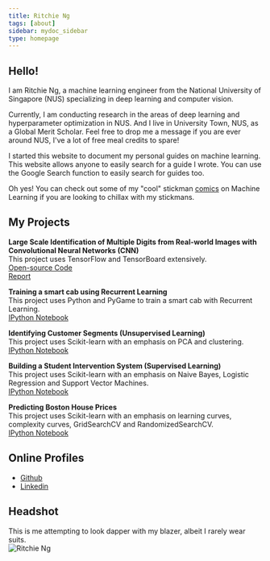 ```yaml
---
title: Ritchie Ng
tags: [about]
sidebar: mydoc_sidebar
type: homepage
---
```

## Hello! 

I am Ritchie Ng, a machine learning engineer from the National University of Singapore (NUS) specializing in deep learning and computer vision. 

Currently, I am conducting research in the areas of deep learning and hyperparameter optimization in NUS. And I live in University Town, NUS, as a Global Merit Scholar. Feel free to drop me a message if you are ever around NUS, I've a lot of free meal credits to spare! 

I started this website to document my personal guides on machine learning. This website allows anyone to easily search for a guide I wrote. You can use the Google Search function to easily search for guides too. 

Oh yes! You can check out some of my "cool" stickman [comics](http://www.ritchieng.com/tag_comic_series/) on Machine Learning if you are looking to chillax with my stickmans.

## My Projects

**Large Scale Identification of Multiple Digits from Real-world Images with Convolutional Neural Networks (CNN)**
<br />This project uses TensorFlow and TensorBoard extensively. 
<br />[Open-source Code](https://github.com/ritchieng/NumNum)
<br />[Report](https://github.com/ritchieng/NumNum/blob/master/NumNum/report/report.pdf)

**Training a smart cab using Recurrent Learning**
<br />This project uses Python and PyGame to train a smart cab with Recurrent Learning.
<br />[IPython Notebook](http://www.ritchieng.com/machine-learning-proj-smart-cab/)

**Identifying Customer Segments (Unsupervised Learning)**
<br />This project uses Scikit-learn with an emphasis on PCA and clustering.
<br />[IPython Notebook](http://www.ritchieng.com/machine-learning-project-customer-segments/)

**Building a Student Intervention System (Supervised Learning)**
<br />This project uses Scikit-learn with an emphasis on Naive Bayes, Logistic Regression and Support Vector Machines.
<br />[IPython Notebook](http://www.ritchieng.com/machine-learning-project-student-intervention/)

**Predicting Boston House Prices** 
<br />This project uses Scikit-learn with an emphasis on learning curves, complexity curves, GridSearchCV and RandomizedSearchCV.
<br />[IPython Notebook](http://www.ritchieng.com/machine-learning-project-boston-home-prices/)

## Online Profiles
- [Github](https://github.com/ritchieng)
- [Linkedin](https://www.linkedin.com/in/ritchieng)

## Headshot
This is me attempting to look dapper with my blazer, albeit I rarely wear suits.
<br />
![Ritchie Ng](http://res.cloudinary.com/ritchieng/image/upload/v1468818829/ritchieng.com/ritchieng_web_gt0o50.png)
